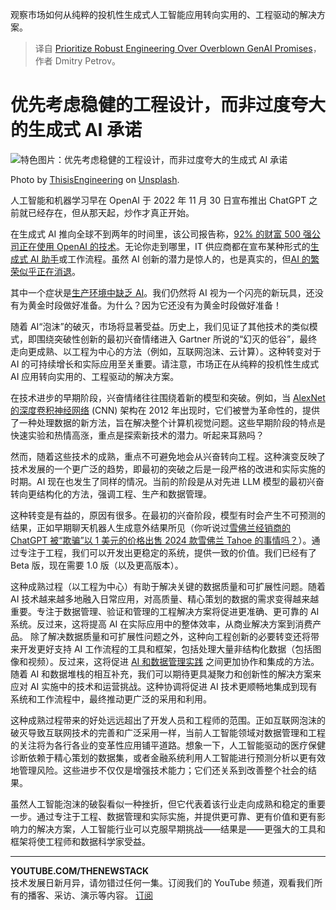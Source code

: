 
<!--
title: 优先考虑稳健的工程设计，而非过度吹嘘的生成式人工智能承诺
cover: https://cdn.thenewstack.io/media/2024/09/8b0d8cb7-thisisengineering-ttmuplynmhu-unsplash-scaled.jpg
-->

观察市场如何从纯粹的投机性生成式人工智能应用转向实用的、工程驱动的解决方案。

> 译自 [Prioritize Robust Engineering Over Overblown GenAI Promises](https://thenewstack.io/prioritize-robust-engineering-over-overblown-genai-promises/)，作者 Dmitry Petrov。


# 优先考虑稳健的工程设计，而非过度夸大的生成式 AI 承诺

![特色图片：优先考虑稳健的工程设计，而非过度夸大的生成式 AI 承诺](https://cdn.thenewstack.io/media/2024/09/8b0d8cb7-thisisengineering-ttmuplynmhu-unsplash-1024x683.jpg)

Photo by [ThisisEngineering](https://unsplash.com/@thisisengineering?utm_content=creditCopyText&utm_medium=referral&utm_source=unsplash) on [Unsplash](https://unsplash.com/photos/person-wearing-white-gloves-and-white-gloves-TTmuplyNMHU?utm_content=creditCopyText&utm_medium=referral&utm_source=unsplash).

人工智能和机器学习早在 OpenAI 于 2022 年 11 月 30 日宣布推出 ChatGPT 之前就已经存在，但从那天起，炒作才真正开始。

在生成式 AI 推向全球不到两年的时间里，该公司报告称，[92% 的财富 500 强公司正在使用 OpenAI 的技术](https://www.reuters.com/technology/openais-altman-pitches-chatgpt-enterprise-large-firms-including-some-microsoft-2024-04-12/)。无论你走到哪里，IT 供应商都在宣布某种形式的[生成式 AI 助手](https://thenewstack.io/how-generative-ai-coding-assistants-increase-developer-velocity/)或工作流程。虽然 AI 创新的潜力是惊人的，也是真实的，但[AI 的繁荣似乎正在消退](https://www.vox.com/technology/2023/8/19/23837705/openai-chatgpt-microsoft-bing-google-generating-less-interest)。

其中一个症状是[生产环境中缺乏 AI](https://thenewstack.io/why-ai-cant-fix-your-production-issues/)。我们仍然将 AI 视为一个闪亮的新玩具，还没有为黄金时段做好准备。为什么？因为它还没有为黄金时段做好准备！

随着 AI“泡沫”的破灭，市场将显著受益。历史上，我们见证了其他技术的类似模式，即围绕突破性创新的最初兴奋情绪进入 Gartner 所说的“幻灭的低谷”，最终走向更成熟、以工程为中心的方法（例如，互联网泡沫、云计算）。这种转变对于 AI 的可持续增长和实际应用至关重要。请注意，市场正在从纯粹的投机性生成式 AI 应用转向实用的、工程驱动的解决方案。

在技术进步的早期阶段，兴奋情绪往往围绕着新的模型和突破。例如，当 [AlexNet 的深度卷积神经网络](https://thenewstack.io/the-evolution-of-the-ai-stack-from-foundations-to-agents/) (CNN) 架构在 2012 年出现时，它们被誉为革命性的，提供了一种处理数据的新方法，旨在解决整个计算机视觉问题。这些早期阶段的特点是快速实验和热情高涨，重点是探索新技术的潜力。听起来耳熟吗？

然而，随着这些技术的成熟，重点不可避免地会从兴奋转向工程。这种演变反映了技术发展的一个更广泛的趋势，即最初的突破之后是一段严格的改进和实际实施的时期。AI 现在也发生了同样的情况。当前的阶段是从对先进 LLM 模型的最初兴奋转向更结构化的方法，强调工程、生产和数据管理。

这种转变是有益的，原因有很多。在最初的兴奋阶段，模型有时会产生不可预测的结果，正如早期聊天机器人生成意外结果所见（你听说过[雪佛兰经销商的 ChatGPT 被“欺骗”以 1 美元的价格出售 2024 款雪佛兰 Tahoe 的事情吗？](https://hothardware.com/news/car-dealerships-chatgpt-goes-awry-when-internet-gets-to-it)）。通过专注于工程，我们可以开发出更稳定的系统，提供一致的价值。我们已经有了 Beta 版，现在需要 1.0 版（以及更高版本）。

这种成熟过程（以工程为中心）有助于解决关键的数据质量和可扩展性问题。随着 AI 技术越来越多地融入日常应用，对高质量、精心策划的数据的需求变得越来越重要。专注于数据管理、验证和管理的工程解决方案将促进更准确、更可靠的 AI 系统。反过来，这将提高 AI 在实际应用中的整体效率，从商业解决方案到消费产品。
除了解决数据质量和可扩展性问题之外，这种向工程创新的必要转变还将带来开发更好支持 AI 工作流程的工具和框架，包括处理大量非结构化数据（包括图像和视频）。反过来，这将促进 [AI 和数据管理实践](https://thenewstack.io/exploring-the-power-and-challenges-of-ai-in-serviceops/) 之间更加协作和集成的方法。随着 AI 和数据堆栈的相互补充，我们可以期待更具凝聚力和创新性的解决方案来应对 AI 实施中的技术和运营挑战。这种协调将促进 AI 技术更顺畅地集成到现有系统和工作流程中，最终推动更广泛的采用和利用。

这种成熟过程带来的好处远远超出了开发人员和工程师的范围。正如互联网泡沫的破灭导致互联网技术的完善和广泛采用一样，当前人工智能领域对数据管理和工程的关注将为各行各业的变革性应用铺平道路。想象一下，人工智能驱动的医疗保健诊断依赖于精心策划的数据集，或者金融系统利用人工智能进行预测分析以更有效地管理风险。这些进步不仅仅是增强技术能力；它们还关系到改善整个社会的结果。

虽然人工智能泡沫的破裂看似一种挫折，但它代表着该行业走向成熟和稳定的重要一步。通过专注于工程、数据管理和实际实施，并提供更可靠、更有价值和更有影响力的解决方案，人工智能行业可以克服早期挑战——结果是——更强大的工具和框架将使工程师和数据科学家受益。

---

**YOUTUBE.COM/THENEWSTACK**<br>
技术发展日新月异，请勿错过任何一集。订阅我们的 YouTube
频道，观看我们所有的播客、采访、演示等内容。
[订阅](https://youtube.com/thenewstack?sub_confirmation=1)